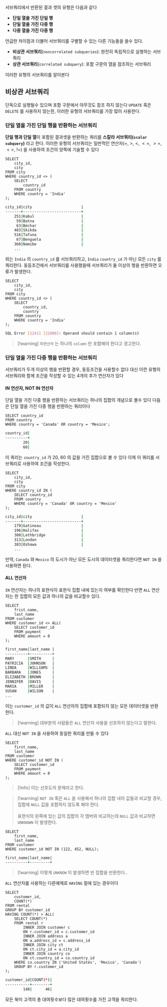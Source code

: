 
서브쿼리에서 반환된 결과 셋의 유형은 다음과 같다

- **단일 열을 가진 단일 행**
- **단일 열을 가진 다중 행**
- **다중 열을 가진 다중 행**

언급한 차이점과 더불어 서브쿼리를 구별할 수 있는 다른 기능들을 쓸수 있다.

- **비상관 서브쿼리**(`noncorrelated subqueries`):  완전히 독립적으로 실행하는 서브쿼리
- **상관 서브쿼리**(`correlated subquery`):  포함 구문의 열을 참조하는 서브쿼리

이러한 유형의 서브쿼리를 알아본다

## 비상관 서브쿼리

단독으로 실행될수 있으며 포함 구문에서 아무것도 참조 하지 않는다
`UPDATE` 혹은 `DELETE` 를 사용하지 않는한, 이러한 유형의 서브쿼리를 가장 많이 사용한다. 

### 단일 열을 가진 단일 행을 반환하는 서브쿼리

**단일 행과 단일 열**이 포함된 결과셋을 반환하는 쿼리를 **스칼라 서브쿼리(`scalar subquery`)** 라고 한다.
이러한 유형의 서브쿼리는 일반적인 연산자($=$, $>$, $<$, $<=$, $>=$, $<>$, $!=$) 을 사용하여 조건의 양쪽에 기술할 수 있다

```mysql
SELECT
	city_id,
	city
FROM city
WHERE country_id <> (
	SELECT
		country_id
	FROM country
	WHERE country = 'India'
);
```

```sh
city_id|city                      |
-------+--------------------------+
    251|Kabul                     |
     59|Batna                     |
     63|Béchar                    |
    483|Skikda                    |
    516|Tafuna                    |
     67|Benguela                  |
    360|Namibe                    |
	...
```

위는 `India` 의 `country_id` 를 서브쿼리하고, `India` `country_id` 가 아닌 모든 `city` 를 쿼리한다.
동등조건에서 서브쿼리를 사용했을때 서브쿼리가 둘 이상의 행을 반환하면 오류가 발생한다.

```mysql
SELECT
	city_id,
	city
FROM city
WHERE country_id <> (
	SELECT
		country_id,
		country
	FROM country
	WHERE country = 'India'
);
```

```sh
SQL Error [1241] [21000]: Operand should contain 1 column(s)
```

>[!warning] `피연산자` 는 하나의 `column` 만 포함해야 한다고 경고한다.


### 단일 열을 가진 다중 행을 반환하는 서브쿼리

서브쿼리가 두개 이상의 행을 반환할 경우, 동등조건을 사용할수 없다
대신 이런 유형의 서브쿼리와 함께 조건을 작성할 수 있는 $4$개의 추가 연산자가 있다

#### IN 연산자, NOT IN 연산자

단일 열을 가진 다중 행을 반환하는 서브쿼리는 하나의 집합의 개념으로 볼수 있다
다음은 단일 열을 가진 다중 행을 반환하는 쿼리이다

```mysql
SELECT country_id
FROM country
WHERE country = 'Canada' OR country = 'Mexico';
```

```sh
country_id|
----------+
        20|
        60|
```

이 쿼리는 `country_id` 가 $20$, $60$ 의 값을 가진 집합으로 볼 수 있다
이제 이 쿼리를 서브쿼리로 사용하여 조건을 작성한다.

```mysql
SELECT 
	city_id,
	city
FROM city
WHERE country_id IN (
	SELECT country_id
	FROM country
	WHERE country = 'Canada' OR country = 'Mexico'
);
```

```sh
city_id|city                      |
-------+--------------------------+
    179|Gatineau                  |
    196|Halifax                   |
    300|Lethbridge                |
    313|London                    |
    383|Oshawa                    |
	...
```

만약, `Canada` 와 `Mexico` 의 도시가 아닌 모든 도시의 데이터셋을 쿼리한다면 `NOT IN` 을 사용하면 된다.

#### ALL 연산자

`IN` 연산자는 하나의 표현식이 표현식 집합 내에 있는지 여부를 확인한다
반면 `ALL` 연산자는 한 집합의 모든 값과 하나의 값을 비교할수 있다.

```mysql
SELECT 
	frist_name,
	last_name
FROM customer
WHERE customer_id <> ALL(
	SELECT customer_id
	FROM payment
	WHERE amount = 0
);
```

```sh
first_name|last_name |
----------+----------+
MARY      |SMITH     |
PATRICIA  |JOHNSON   |
LINDA     |WILLIAMS  |
BARBARA   |JONES     |
ELIZABETH |BROWN     |
JENNIFER  |DAVIS     |
MARIA     |MILLER    |
SUSAN     |WILSON    |
...
```

이는 `customer_id` 의 값이 `ALL` 연산자의 집합에 포함되지 않는 모든 데이터셋을 반환한다.

>[!warning] 대부분의 사람들은 `ALL` 연산자 사용을 선호하지 않는다고 말한다.

`ALL` 대신 `NOT IN` 을 사용하여 동일한 쿼리를 만들 수 있다

```mysql
SELECT
	first_name,
	last_name
FROM customer
WHERE customer_id NOT IN (
	SELECT customer_id
	FROM payment
	WHERE amount = 0
);
```

>[!info] 이는 선호도의 문제라고 한다.

>[!warning] `NOT IN` 혹은 `ALL` 을 사용해서 하나의 집합 내의 값들과 비교할 경우, 집합에 `NULL` 값을 포함하지 않도록 해야 한다.<br><br>표현식의 왼쪽에 있는 값의 집합의 각 맴버와 비교하는데 `NULL` 값과 비교하면 `UNKNOWN` 이 발생한다.

```mysql
SELECT
	first_name,
	last_name
FROM customer
WHERE customer_id NOT IN (122, 452, NULL);
```

```sh
first_name|last_name|
----------+---------+
```

>[!warning] 이렇게 `UNKNOW` 이 발생하면 빈 집합을 반환한다..

`ALL` 연산자를 사용하는 다른예제로 `HAVING` 절에 있는 경우이다

```mysql
SELECT
	customer_id,
	COUNT(*)
FROM rental
GROUP BY customer_id
HAVING COUNT(*) > ALL(
	SELECT COUNT(*)
	FROM rental r
		INNER JOIN customer c
		ON r.customer_id = c.customer_id
		INNER JOIN address a
		ON a.address_id = c.address_id
		INNER JOIN city ct
		ON ct.city_id = a.city_id
		INNER JOIN country co
		ON ct.country_id = co.country_id
	WHERE co.country IN ('United States', 'Mexico', 'Canada')
	GROUP BY r.customer_id
);
```

```sh
customer_id|COUNT(*)|
-----------+--------+
        148|      46|
```

모든 북미 고객의 총 대여횟수보다 많은 대여횟수를 가진 고객을 쿼리한다.


